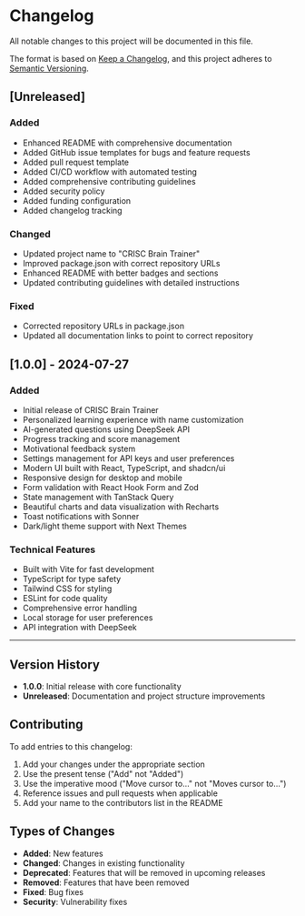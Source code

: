 # Changelog

All notable changes to this project will be documented in this file.

The format is based on [Keep a Changelog](https://keepachangelog.com/en/1.0.0/),
and this project adheres to [Semantic Versioning](https://semver.org/spec/v2.0.0.html).

## [Unreleased]

### Added
- Enhanced README with comprehensive documentation
- Added GitHub issue templates for bugs and feature requests
- Added pull request template
- Added CI/CD workflow with automated testing
- Added comprehensive contributing guidelines
- Added security policy
- Added funding configuration
- Added changelog tracking

### Changed
- Updated project name to "CRISC Brain Trainer"
- Improved package.json with correct repository URLs
- Enhanced README with better badges and sections
- Updated contributing guidelines with detailed instructions

### Fixed
- Corrected repository URLs in package.json
- Updated all documentation links to point to correct repository

## [1.0.0] - 2024-07-27

### Added
- Initial release of CRISC Brain Trainer
- Personalized learning experience with name customization
- AI-generated questions using DeepSeek API
- Progress tracking and score management
- Motivational feedback system
- Settings management for API keys and user preferences
- Modern UI built with React, TypeScript, and shadcn/ui
- Responsive design for desktop and mobile
- Form validation with React Hook Form and Zod
- State management with TanStack Query
- Beautiful charts and data visualization with Recharts
- Toast notifications with Sonner
- Dark/light theme support with Next Themes

### Technical Features
- Built with Vite for fast development
- TypeScript for type safety
- Tailwind CSS for styling
- ESLint for code quality
- Comprehensive error handling
- Local storage for user preferences
- API integration with DeepSeek

---

## Version History

- **1.0.0**: Initial release with core functionality
- **Unreleased**: Documentation and project structure improvements

## Contributing

To add entries to this changelog:

1. Add your changes under the appropriate section
2. Use the present tense ("Add" not "Added")
3. Use the imperative mood ("Move cursor to..." not "Moves cursor to...")
4. Reference issues and pull requests when applicable
5. Add your name to the contributors list in the README

## Types of Changes

- **Added**: New features
- **Changed**: Changes in existing functionality
- **Deprecated**: Features that will be removed in upcoming releases
- **Removed**: Features that have been removed
- **Fixed**: Bug fixes
- **Security**: Vulnerability fixes